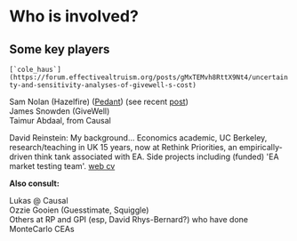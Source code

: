 # Who is involved?

## Some key players

``[`cole_haus`](https://forum.effectivealtruism.org/posts/gMxTEMvh8RttX9Nt4/uncertainty-and-sensitivity-analyses-of-givewell-s-cost)``

Sam Nolan (Hazelfire) ([Pedant](https://hazelfire.github.io/pedant/#/)) (see recent [post](https://forum.effectivealtruism.org/posts/xue4yQ5rn6iDsHdmM/pedant-a-type-checker-for-cost-effectiveness-analysis))\
James Snowden (GiveWell)\
Taimur Abdaal, from Causal&#x20;

David Reinstein: My background... Economics academic, UC Berkeley, research/teaching in UK 15 years, now at Rethink Priorities, an empirically-driven think tank associated with EA. Side projects including (funded) 'EA market testing team'. [web cv](https://daaronr.github.io/markdown-cv/)



**Also consult:**&#x20;

Lukas @ Causal\
Ozzie Gooien (Guesstimate, Squiggle)\
Others at RP and GPI (esp, David Rhys-Bernard?) who have done MonteCarlo CEAs
